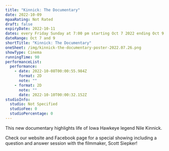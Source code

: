 ```yaml
---
title: "Kinnick: The Documentary"
date: 2022-10-09
mpaaRating: Not Rated
draft: false
expiryDate: 2022-10-11
dates: every Friday Sunday at 7:00 pm starting Oct 7 2022 ending Oct 9 2022
dateRange: Oct 7 and 9
shortTitle: "Kinnick: The Documentary"
oneSheet: /img/kinnick-the-documentary-poster-2022.07.26.png
showType: Cinema
runningTime: 90
performanceList:
  performance:
    - date: 2022-10-08T00:00:55.984Z
      format: 2D
      note: ""
    - format: 2D
      note: ""
      date: 2022-10-10T00:00:32.152Z
studioInfo:
  studio: Not Specified
  studioFee: 0
  studioPercentage: 0
---
```

This new documentary highlights life of Iowa Hawkeye legend Nile Kinnick.

Check our website and Facebook page for a special showing including a question and answer session with the filmmaker, Scott Siepker!